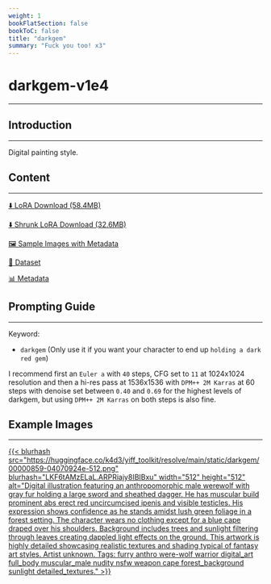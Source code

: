 ```yaml
---
weight: 1
bookFlatSection: false
bookToC: false
title: "darkgem"
summary: "Fuck you too! x3"
---
```


<!--markdownlint-disable MD025 MD033 -->

# darkgem-v1e4

---

## Introduction

---

Digital painting style.

## Content

---

[⬇️ LoRA Download (58.4MB)](https://huggingface.co/k4d3/yiff_toolkit/resolve/main/ponyxl_loras/darkgem-v1e4.safetensors?download=true)

[⬇️ Shrunk LoRA Download (32.6MB)](https://huggingface.co/k4d3/yiff_toolkit/resolve/main/ponyxl_loras_shrunk_2/darkgem-v1e4_frockpt1_th-3.55.safetensors?download=true)

[🖼️ Sample Images with Metadata](https://huggingface.co/k4d3/yiff_toolkit/tree/main/static/{})

[📐 Dataset](https://huggingface.co/datasets/k4d3/furry/tree/main/by_darkgem)

[📊 Metadata](https://huggingface.co/k4d3/yiff_toolkit/raw/main/ponyxl_loras/darkgem-v1e4.json)

## Prompting Guide

---

Keyword:

- `darkgem` (Only use it if you want your character to end up `holding a dark red gem`)

I recommend first an `Euler a` with `40` steps, CFG set to `11` at 1024x1024 resolution and then a hi-res pass at 1536x1536 with `DPM++ 2M Karras` at 60 steps with denoise set between `0.40` and `0.69` for the highest levels of darkgem, but using `DPM++ 2M Karras` on both steps is also fine.

## Example Images

---

<div class="image-grid">
  <div class="image-grid-container">
    <a href="https://huggingface.co/k4d3/yiff_toolkit/resolve/main/static/darkgem/00000859-04070924e.png">
      {{< blurhash
        src="https://huggingface.co/k4d3/yiff_toolkit/resolve/main/static/darkgem/00000859-04070924e-512.png"
        blurhash="LKF6tAMzELaL.ARPRiajy8IBIBxu"
        width="512"
        height="512"
        alt="Digital illustration featuring an anthropomorphic male werewolf with gray fur holding a large sword and sheathed dagger. He has muscular build prominent abs erect red uncircumcised ipenis and visible testicles. His expression shows confidence as he stands amidst lush green foliage in a forest setting. The character wears no clothing except for a blue cape draped over his shoulders. Background includes trees and sunlight filtering through leaves creating dappled light effects on the ground. This artwork is highly detailed showcasing realistic textures and shading typical of fantasy art styles. Artist unknown. Tags: furry anthro were-wolf warrior digital_art full_body muscular_male nudity nsfw weapon cape forest_background sunlight detailed_textures."
      >}}
    </a>
  </div>
</div>
